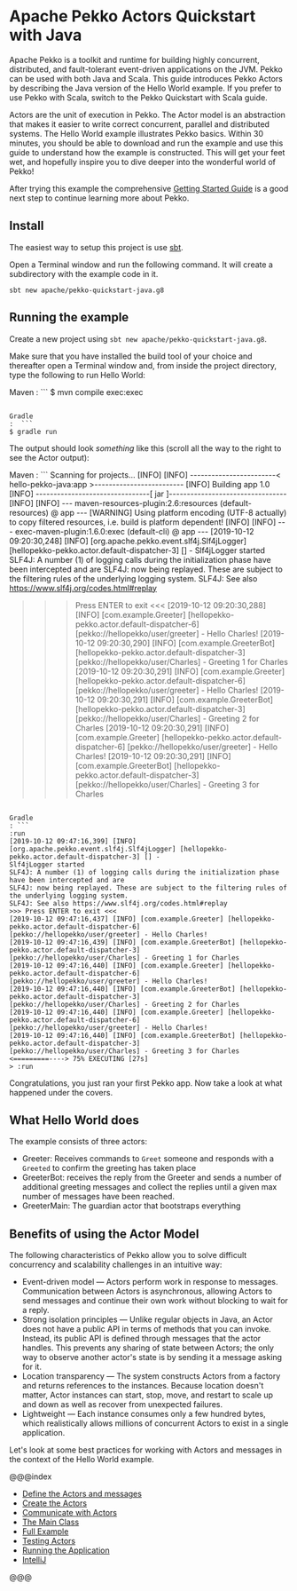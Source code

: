 # Apache Pekko Actors Quickstart with Java
 
Apache Pekko is a toolkit and runtime for building highly concurrent, distributed, and fault-tolerant event-driven applications on the JVM. Pekko can be used with both Java and Scala.
This guide introduces Pekko Actors by describing the Java version of the Hello World example. If you prefer to use Pekko with Scala, switch to the Pekko Quickstart with Scala guide. 

Actors are the unit of execution in Pekko. The Actor model is an abstraction that makes it easier to write correct concurrent, parallel and distributed systems. The Hello World example illustrates Pekko basics. Within 30 minutes, you should be able to download and run the example and use this guide to understand how the example is constructed. This will get your feet wet, and hopefully inspire you to dive deeper into the wonderful world of Pekko!

After trying this example the comprehensive [Getting Started Guide](https://pekko.apache.org/docs/pekko/current/java/guide/introduction.html) is a good next step to continue learning more about Pekko.

## Install

The easiest way to setup this project is use [sbt](https://www.scala-sbt.org).

Open a Terminal window and run the following command. It will create a subdirectory with the example code in it.
```
sbt new apache/pekko-quickstart-java.g8
```

## Running the example

Create a new project using `sbt new apache/pekko-quickstart-java.g8`.

Make sure that you have installed the build tool of your choice and thereafter open a Terminal window and, from inside the project directory, type the following to run Hello World:

Maven
:  ```
$ mvn compile exec:exec
```

Gradle
:  ```
$ gradle run
```

The output should look _something_ like this (scroll all the way to the right to see the Actor output):
 
Maven
: ```
Scanning for projects...
[INFO]
[INFO] ------------------------< hello-pekko-java:app >-------------------------
[INFO] Building app 1.0
[INFO] --------------------------------[ jar ]---------------------------------
[INFO]
[INFO] --- maven-resources-plugin:2.6:resources (default-resources) @ app ---
[WARNING] Using platform encoding (UTF-8 actually) to copy filtered resources, i.e. build is platform dependent!
[INFO]
[INFO] --- exec-maven-plugin:1.6.0:exec (default-cli) @ app ---
[2019-10-12 09:20:30,248] [INFO] [org.apache.pekko.event.slf4j.Slf4jLogger] [hellopekko-pekko.actor.default-dispatcher-3] [] -
Slf4jLogger started
SLF4J: A number (1) of logging calls during the initialization phase have been intercepted and are
SLF4J: now being replayed. These are subject to the filtering rules of the underlying logging system.
SLF4J: See also https://www.slf4j.org/codes.html#replay
>>> Press ENTER to exit <<<
[2019-10-12 09:20:30,288] [INFO] [com.example.Greeter] [hellopekko-pekko.actor.default-dispatcher-6]
[pekko://hellopekko/user/greeter] - Hello Charles!
[2019-10-12 09:20:30,290] [INFO] [com.example.GreeterBot] [hellopekko-pekko.actor.default-dispatcher-3]
[pekko://hellopekko/user/Charles] - Greeting 1 for Charles
[2019-10-12 09:20:30,291] [INFO] [com.example.Greeter] [hellopekko-pekko.actor.default-dispatcher-6]
[pekko://hellopekko/user/greeter] - Hello Charles!
[2019-10-12 09:20:30,291] [INFO] [com.example.GreeterBot] [hellopekko-pekko.actor.default-dispatcher-3]
[pekko://hellopekko/user/Charles] - Greeting 2 for Charles
[2019-10-12 09:20:30,291] [INFO] [com.example.Greeter] [hellopekko-pekko.actor.default-dispatcher-6]
[pekko://hellopekko/user/greeter] - Hello Charles!
[2019-10-12 09:20:30,291] [INFO] [com.example.GreeterBot] [hellopekko-pekko.actor.default-dispatcher-3]
[pekko://hellopekko/user/Charles] - Greeting 3 for Charles
```

Gradle
: ```
:run 
[2019-10-12 09:47:16,399] [INFO] [org.apache.pekko.event.slf4j.Slf4jLogger] [hellopekko-pekko.actor.default-dispatcher-3] [] -
Slf4jLogger started
SLF4J: A number (1) of logging calls during the initialization phase have been intercepted and are
SLF4J: now being replayed. These are subject to the filtering rules of the underlying logging system.
SLF4J: See also https://www.slf4j.org/codes.html#replay
>>> Press ENTER to exit <<<
[2019-10-12 09:47:16,437] [INFO] [com.example.Greeter] [hellopekko-pekko.actor.default-dispatcher-6]
[pekko://hellopekko/user/greeter] - Hello Charles!
[2019-10-12 09:47:16,439] [INFO] [com.example.GreeterBot] [hellopekko-pekko.actor.default-dispatcher-3]
[pekko://hellopekko/user/Charles] - Greeting 1 for Charles
[2019-10-12 09:47:16,440] [INFO] [com.example.Greeter] [hellopekko-pekko.actor.default-dispatcher-6]
[pekko://hellopekko/user/greeter] - Hello Charles!
[2019-10-12 09:47:16,440] [INFO] [com.example.GreeterBot] [hellopekko-pekko.actor.default-dispatcher-3]
[pekko://hellopekko/user/Charles] - Greeting 2 for Charles
[2019-10-12 09:47:16,440] [INFO] [com.example.Greeter] [hellopekko-pekko.actor.default-dispatcher-6]
[pekko://hellopekko/user/greeter] - Hello Charles!
[2019-10-12 09:47:16,440] [INFO] [com.example.GreeterBot] [hellopekko-pekko.actor.default-dispatcher-3]
[pekko://hellopekko/user/Charles] - Greeting 3 for Charles
<=========----> 75% EXECUTING [27s]
> :run
```
   
Congratulations, you just ran your first Pekko app. Now take a look at what happened under the covers. 

## What Hello World does

The example consists of three actors:

* Greeter: Receives commands to `Greet` someone and responds with a `Greeted` to confirm the greeting has taken place
* GreeterBot: receives the reply from the Greeter and sends a number of additional greeting messages and collect the replies until a given max number of messages have been reached.
* GreeterMain: The guardian actor that bootstraps everything

## Benefits of using the Actor Model

The following characteristics of Pekko allow you to solve difficult concurrency and scalability challenges in an intuitive way: 

* Event-driven model &#8212; Actors perform work in response to messages. Communication between Actors is asynchronous, allowing Actors to send messages and continue their own work without blocking to wait for a reply.
* Strong isolation principles &#8212; Unlike regular objects in Java, an Actor does not have a public API in terms of methods that you can invoke. Instead, its public API is defined through messages that the actor handles. This prevents any sharing of state between Actors; the only way to observe another actor's state is by sending it a message asking for it.
* Location transparency &#8212; The system constructs Actors from a factory and returns references to the instances. Because location doesn't matter, Actor instances can start, stop, move, and restart to scale up and down as well as recover from unexpected failures. 
* Lightweight &#8212; Each instance consumes only a few hundred bytes, which realistically allows millions of concurrent Actors to exist in a single application.
 
Let's look at some best practices for working with Actors and messages in the context of the Hello World example.

@@@index

* [Define the Actors and messages](define-actors.md)
* [Create the Actors](create-actors.md)
* [Communicate with Actors](communicate-with-actors.md)
* [The Main Class](main-class.md)
* [Full Example](full-example.md)
* [Testing Actors](testing-actors.md)
* [Running the Application](running-the-application.md)
* [IntelliJ](intellij-idea.md)

@@@
